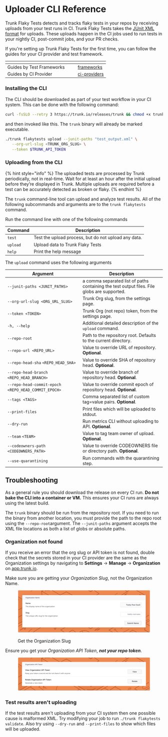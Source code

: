 # Uploader CLI Reference

Trunk Flaky Tests detects and tracks flaky tests in your repos by receiving uploads from your test runs in CI. Trunk Flaky Tests takes the [JUnit XML format](https://github.com/testmoapp/junitxml) for uploads. These uploads happen in the CI jobs used to run tests in your nightly CI, post-commit jobs, and your PR checks.

If you're setting up Trunk Flaky Tests for the first time, you can follow the guides for your CI provider and test framework.

<table data-card-size="large" data-view="cards"><thead><tr><th></th><th data-hidden></th><th data-hidden></th><th data-hidden data-card-target data-type="content-ref"></th></tr></thead><tbody><tr><td>Guides by Test Frameworks</td><td></td><td></td><td><a href="get-started/frameworks/">frameworks</a></td></tr><tr><td>Guides by CI Provider</td><td></td><td></td><td><a href="get-started/ci-providers/">ci-providers</a></td></tr></tbody></table>

### Installing the CLI

The CLI should be downloaded as part of your test workflow in your CI system. This can be done with the following command:

```bash
curl -fsSLO --retry 3 https://trunk.io/releases/trunk && chmod +x trunk
```

and then invoked like this. The `trunk` binary will already be marked executable.

```bash
./trunk flakytests upload --junit-paths "test_output.xml" \
   --org-url-slug <TRUNK_ORG_SLUG> \
   --token $TRUNK_API_TOKEN
```

### Uploading from the CLI

{% hint style="info" %}
The uploaded tests are processed by Trunk periodically, not in real-time. Wait for at least an hour after the initial upload before they’re displayed in Trunk. Multiple uploads are required before a test can be accurately detected as broken or flaky.
{% endhint %}

The `trunk` command-line tool can upload and analyze test results. All of the following subcommands and arguments are to the `trunk flakytests` command.

Run the command line with one of the following commands

| Command  | Description                                          |
| -------- | ---------------------------------------------------- |
| `test`   | Test the upload process, but do not upload any data. |
| `upload` | Upload data to Trunk Flaky Tests                     |
| `help`   | Print the help message                               |

The `upload` command uses the following arguments

| Argument                                            | Description                                                                                 |
| --------------------------------------------------- | ------------------------------------------------------------------------------------------- |
| `--junit-paths <JUNIT_PATHS>`                       | a comma separated list of paths containing the test output files. File globs are supported. |
| `--org-url-slug <ORG_URL_SLUG>`                     | Trunk Org slug, from the settings page.                                                     |
| `--token <TOKEN>`                                   | Trunk Org (not repo) token, from the settings page.                                         |
| `-h, --help`                                        | Additional detailed description of the `upload` command.                                    |
| `--repo-root`                                       | Path to the repository root. Defaults to the current directory.                             |
| `--repo-url <REPO_URL>`                             | Value to override URL of repository. **Optional**.                                          |
| `--repo-head-sha` `<REPO_HEAD_SHA>`                 | Value to override SHA of repository head. **Optional**.                                     |
| `--repo-head-branch <REPO_HEAD_BRANCH>`             | Value to override branch of repository head. **Optional**.                                  |
| `--repo-head-commit-epoch <REPO_HEAD_COMMIT_EPOCH>` | Value to override commit epoch of repository head. **Optional**.                            |
| `--tags <TAGS>`                                     | Comma separated list of custom tag=value pairs. **Optional**.                               |
| `--print-files`                                     | Print files which will be uploaded to stdout.                                               |
| `--dry-run`                                         | Run metrics CLI without uploading to API. **Optional**.                                     |
| `--team` `<TEAM>`                                   | Value to tag team owner of upload. **Optional**.                                            |
| `--codeowners-path <CODEOWNERS_PATH>`               | Value to override CODEOWNERS file or directory path. **Optional**.                          |
| `--use-quarantining`                                | Run commands with the quarantining step.                                                    |

## Troubleshooting

As a general rule you should download the release on every CI run. **Do not bake the CLI into a container or VM.** This ensures your CI runs are always using the latest build.

The `trunk` binary should be run from the repository root. If you need to run the binary from another location, you must provide the path to the repo root using the `--repo-root`argument. The `--junit-paths` argument accepts the XML file locations as both a list of globs or absolute paths.

### Organization not found

If you receive an error that the org slug or API token is not found, double check that the secrets stored in your CI provider are the same as the Organization settings by navigating to **Settings** -> **Manage** -> **Organization** on [app.trunk.io](https://app.trunk.io/login/?intent=flaky+tests).

Make sure you are getting your _Organization Slug_, not the Organization Name.

<figure><picture><source srcset="../.gitbook/assets/org-slug-dark.png" media="(prefers-color-scheme: dark)"><img src="../.gitbook/assets/org-slug-light.png" alt=""></picture><figcaption><p>Get the Organization Slug</p></figcaption></figure>

Ensure you get your _Organization API Token_, _**not your repo token**_.

<figure><picture><source srcset="../.gitbook/assets/org-token-dark.png" media="(prefers-color-scheme: dark)"><img src="../.gitbook/assets/org-token-light.png" alt=""></picture><figcaption></figcaption></figure>



### Test results aren't uploading

If the test results aren't uploading from your CI system then one possible cause is malformed XML. Try modifying your job to run `./trunk flakytests validate`. Also try using `--dry-run` and `--print-files` to show which files will be uploaded.
